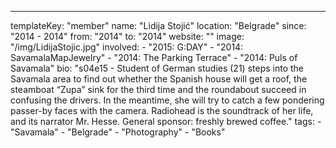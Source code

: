 ---
  templateKey: "member"
  name: "Lidija Stojić"
  location: "Belgrade"
  since: "2014 - 2014"
  from: "2014"
  to: "2014"
  website: ""
  image: "/img/LidijaStojic.jpg"
  involved: 
    - "2015: G:DAY"
    - "2014: SavamalaMapJewelry"
    - "2014: The Parking Terrace"
    - "2014: Puls of Savamala"
  bio: "s04e15 - Student of German studies (21) steps into the Savamala area to find out whether the Spanish house will get a roof, the steamboat “Zupa” sink for the third time and the roundabout succeed in confusing the drivers. In the meantime, she will try to catch a few pondering passer-by faces with the camera. Radiohead is the soundtrack of her life, and its narrator Mr. Hesse. General sponsor: freshly brewed coffee."
  tags: 
    - "Savamala"
    - "Belgrade"
    - "Photography"
    - "Books"
